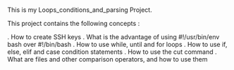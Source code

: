 ###

This is my Loops_conditions_and_parsing Project.

This project contains the following concepts :

. How to create SSH keys
. What is the advantage of using #!/usr/bin/env bash over #!/bin/bash
. How to use while, until and for loops
. How to use if, else, elif and case condition statements
. How to use the cut command
. What are files and other comparison operators, and how to use them
